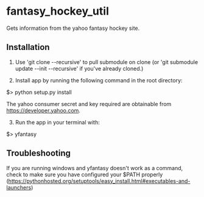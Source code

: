 fantasy_hockey_util
===================


Gets information from the yahoo fantasy hockey site.


Installation
------------

1) Use 'git clone --recursive' to pull submodule on clone
(or 'git submodule update --init --recursive' if you've already cloned.)

2) Install app by running the following command in the root directory:

$> python setup.py install

The yahoo consumer secret and key required are obtainable from https://developer.yahoo.com.

3) Run the app in your terminal with:

$> yfantasy


Troubleshooting
---------------


If you are running windows and yfantasy doesn't work as a command, check to make sure you have configured your $PATH properly (https://pythonhosted.org/setuptools/easy_install.html#executables-and-launchers)
